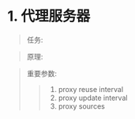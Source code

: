 # 1. 代理服务器
> 任务:

> 原理:

> 重要参数:
>> 1. proxy reuse interval
>> 1. proxy update interval
>> 1. proxy sources